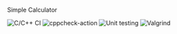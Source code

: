 Simple Calculator



![C/C++ CI](https://github.com/99003198/calculator/workflows/C/C++%20CI/badge.svg)
![cppcheck-action](https://github.com/99003198/calculator/workflows/cppcheck-action/badge.svg)
![Unit testing](https://github.com/99003198/calculator/workflows/Unit%20testing/badge.svg)
![Valgrind](https://github.com/99003198/calculator/workflows/Valgrind/badge.svg)
